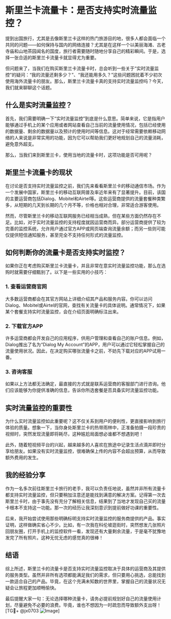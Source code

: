 # 斯里兰卡流量卡：是否支持实时流量监控？

提到出国旅行，尤其是去像斯里兰卡这样的热门旅游目的地，很多人都会面临一个共同的问题——如何保持与国内的网络连接？尤其是在这样一个以美丽海滩、古老寺庙和山地茶园闻名的国度，旅行者需要随时随地分享自己的精彩瞬间。于是，选择一张合适的斯里兰卡流量卡就显得尤为重要。

但问题来了，当我们在购买斯里兰卡流量卡时，总会听到一些关于“实时流量监控”的疑问：“我的流量还剩多少？”、“我还能用多久？”这些问题困扰着不少初次使用海外流量卡的朋友。那么，斯里兰卡流量卡真的支持实时流量监控吗？今天，我们就来聊聊这个话题。

## 什么是实时流量监控？

首先，我们需要明确一下“实时流量监控”到底是什么意思。简单来说，它是指用户能够通过手机上的某个应用或者网站查看自己当前的流量使用情况，包括已经使用的数据量、剩余的数据量以及预计的使用时间等信息。这对于经常需要依赖移动网络的人来说是非常实用的功能，因为它可以帮助我们更好地规划自己的流量消耗，避免意外超支。

那么，当我们来到斯里兰卡，使用当地的流量卡时，这项功能是否可用呢？

## 斯里兰卡流量卡的现状

在讨论是否支持实时流量监控之前，我们先来看看斯里兰卡的移动通信市场。作为一个发展中国家，斯里兰卡的移动互联网普及率近年来有了显著提升。目前，该国的主要运营商包括Dialog、Mobitel和Airtel等。这些运营商提供的流量套餐种类繁多，从短期的几天到长期的几个月不等，价格也相对合理，非常适合游客使用。

然而，尽管斯里兰卡的移动互联网服务已经相当成熟，但在某些方面仍然存在不足。比如，对于实时流量监控的支持程度就因运营商而异。部分运营商提供了较为完善的监控系统，允许用户通过官方APP或网页端查询流量余额；而另一些则可能仅提供短信通知服务，甚至完全不支持任何形式的流量监控。

## 如何判断你的流量卡是否支持实时监控？

如果你正在考虑购买斯里兰卡流量卡，并且非常在意实时流量监控功能，那么在选购时就需要仔细甄别了。以下是一些实用的小技巧：

### 1. 查看运营商官网
大多数运营商都会在其官方网站上详细介绍其产品和服务内容。你可以访问Dialog、Mobitel或Airtel的官网，查找有关流量卡的具体说明。通常情况下，如果某个套餐支持实时流量监控，会在介绍页面明确标注出来。

### 2. 下载官方APP
许多运营商都会开发自己的应用程序，供用户管理和查看自己的账户信息。例如，Dialog推出了名为“Dialog My Account”的APP，用户可以通过它轻松掌握自己的流量使用状况。因此，在决定购买哪张流量卡之前，不妨先下载对应的APP试用一番。

### 3. 咨询客服
如果以上方法都无法确定，最直接的方式就是联系运营商的客服部门进行咨询。他们应该能够为你提供准确的信息，告诉你所选套餐是否具备实时流量监控功能。

## 实时流量监控的重要性

为什么实时流量监控如此重要呢？这不仅关系到用户的便利性，更直接影响到旅行体验的质量。想象一下，当你身处斯里兰卡的热带雨林中，正准备拍摄一段珍贵的视频时，突然发现流量即将耗尽，这种尴尬局面想必谁都不想遇到吧！

此外，随着短视频平台的兴起，越来越多的人喜欢在旅途中记录生活点滴并即时分享给朋友。如果没有实时流量监控，很难确保上传的内容不会超出预算，从而导致额外费用的发生。

## 我的经验分享

作为一名多次前往斯里兰卡旅行的老手，我可以负责任地说，虽然并非所有流量卡都支持实时流量监控，但只要稍加注意还是能找到满意的解决方案。记得第一次去斯里兰卡时，由于事先没有充分了解相关信息，结果到了当地才发现自己买的流量卡根本不支持这一功能。那一次的经历让我深刻意识到提前做好功课的重要性。

后来，我开始尝试使用那些明确标明支持实时流量监控的服务商提供的产品。事实证明，这样做确实省心不少。比如，有一次我在科伦坡逛街时，突然想发几张照片回朋友圈，打开手机上的监控软件一看，发现还有大量剩余流量，于是毫不犹豫地发完了所有照片。这种无忧无虑的感觉真的很棒！

## 结语

综上所述，斯里兰卡的流量卡是否支持实时流量监控取决于具体的运营商及其提供的服务类型。虽然并非所有选项都能满足我们的需求，但只要用心挑选，总能找到一款适合自己的产品。毕竟，在这个充满未知数的世界里，掌握自己的流量状况无疑会让旅程更加顺畅愉快。

最后提醒大家一句：无论选择哪种流量卡，请务必提前规划好自己的流量使用计划，尽量避免不必要的浪费。毕竟，谁也不想因为一时疏忽而导致额外支出呀！[TG💪+ @jx0703 ![Image](https://github.com/user-attachments/assets/dbca1d08-cadb-493c-b0ec-ad6f7a83f270)]